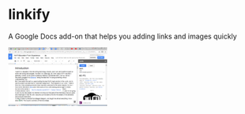 # linkify
A Google Docs add-on that helps you adding links and images quickly

<img src="https://github.com/asabramo/linkify/blob/master/Linkify_Screenshot_1280_800.png?raw=true" width="200">
